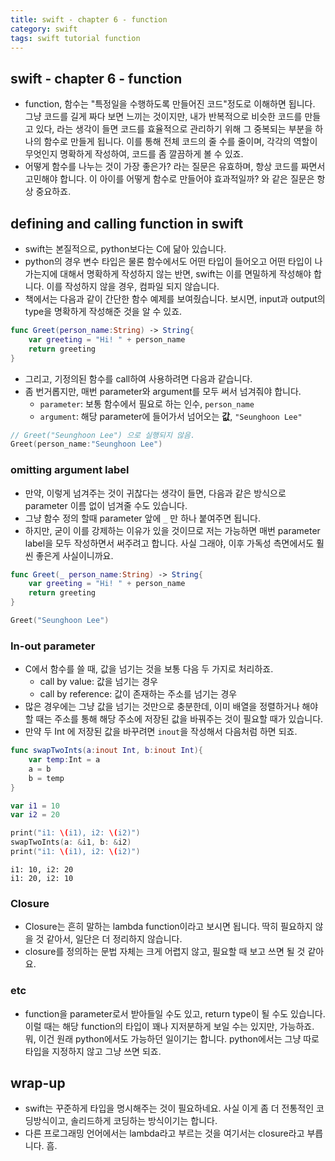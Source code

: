```yaml
---
title: swift - chapter 6 - function
category: swift
tags: swift tutorial function
---
```


## swift - chapter 6 - function

- function, 함수는 "특정일을 수행하도록 만들어진 코드"정도로 이해하면 됩니다. 그냥 코드를 길게 짜다 보면 느끼는 것이지만, 내가 반복적으로 비슷한 코드를 만들고 있다, 라는 생각이 들면 코드를 효율적으로 관리하기 위해 그 중복되는 부분을 하나의 함수로 만들게 됩니다. 이를 통해 전체 코드의 줄 수를 줄이며, 각각의 역할이 무엇인지 명확하게 작성하여, 코드를 좀 깔끔하게 볼 수 있죠.
- 어떻게 함수를 나누는 것이 가장 좋은가? 라는 질문은 유효하며, 항상 코드를 짜면서 고민해야 합니다. 이 아이를 어떻게 함수로 만들어야 효과적일까? 와 같은 질문은 항상 중요하죠.

## defining and calling function in swift

- swift는 본질적으로, python보다는 C에 닮아 있습니다.
- python의 경우 변수 타입은 물론 함수에서도 어떤 타입이 들어오고 어떤 타입이 나가는지에 대해서 명확하게 작성하지 않는 반면, swift는 이를 면밀하게 작성해야 합니다. 이를 작성하지 않을 경우, 컴파일 되지 않습니다.
- 책에서는 다음과 같이 간단한 함수 예제를 보여줬습니다. 보시면, input과 output의 type을 명확하게 작성해준 것을 알 수 있죠. 

```swift
func Greet(person_name:String) -> String{
    var greeting = "Hi! " + person_name
    return greeting
}
```

- 그리고, 기정의된 함수를 call하여 사용하려면 다음과 같습니다. 
- 좀 번거롭지만, 매번 parameter와 argument를 모두 써서 넘겨줘야 합니다. 
  - `parameter`: 보통 함수에서 필요로 하는 인수, `person_name`
  - `argument`: 해당 parameter에 들어가서 넘어오는 **값**, `"Seunghoon Lee"`

```swift
// Greet("Seunghoon Lee") 으로 실행되지 않음.
Greet(person_name:"Seunghoon Lee")
```

### omitting argument label

- 만약, 이렇게 넘겨주는 것이 귀찮다는 생각이 들면, 다음과 같은 방식으로 parameter 이름 없이 넘겨줄 수도 있습니다.
- 그냥 함수 정의 할때 parameter 앞에 `_` 만 하나 붙여주면 됩니다.
- 하지만, 굳이 이를 강제하는 이유가 있을 것이므로 저는 가능하면 매번 parameter label을 모두 작성하면서 써주려고 합니다. 사실 그래야, 이후 가독성 측면에서도 훨씬 좋은게 사실이니까요.

```swift
func Greet(_ person_name:String) -> String{
    var greeting = "Hi! " + person_name
    return greeting
}

Greet("Seunghoon Lee")

```

### In-out parameter

- C에서 함수를 쓸 때, 값을 넘기는 것을 보통 다음 두 가지로 처리하죠. 
  - call by value: 값을 넘기는 경우 
  - call by reference: 값이 존재하는 주소를 넘기는 경우
- 많은 경우에는 그냥 값을 넘기는 것만으로 충분한데, 이미 배열을 정렬하거나 해야 할 때는 주소를 통해 해당 주소에 저장된 값을 바꿔주는 것이 필요할 때가 있습니다.
- 만약 두 Int 에 저장된 값을 바꾸려면 `inout`을 작성해서 다음처럼 하면 되죠.

```swift
func swapTwoInts(a:inout Int, b:inout Int){
    var temp:Int = a
    a = b
    b = temp
}

var i1 = 10
var i2 = 20

print("i1: \(i1), i2: \(i2)")
swapTwoInts(a: &i1, b: &i2)
print("i1: \(i1), i2: \(i2)")
```

```plaintext
i1: 10, i2: 20
i1: 20, i2: 10
```

### Closure 

- Closure는 흔히 말하는 lambda function이라고 보시면 됩니다. 딱히 필요하지 않을 것 같아서, 일단은 더 정리하지 않습니다.
- closure를 정의하는 문법 자체는 크게 어렵지 않고, 필요할 때 보고 쓰면 될 것 같아요.

### etc

- function을 parameter로서 받아들일 수도 있고, return type이 될 수도 있습니다. 이럴 때는 해당 function의 타입이 꽤나 지저분하게 보일 수는 있지만, 가능하죠. 뭐, 이건 원래 python에서도 가능하던 일이기는 합니다. python에서는 그냥 따로 타입을 지정하지 않고 그냥 쓰면 되죠.

## wrap-up

- swift는 꾸준하게 타입을 명시해주는 것이 필요하네요. 사실 이게 좀 더 전통적인 코딩방식이고, 솔리드하게 코딩하는 방식이기는 합니다.
- 다른 프로그래밍 언어에서는 lambda라고 부르는 것을 여기서는 closure라고 부릅니다. 흠.
